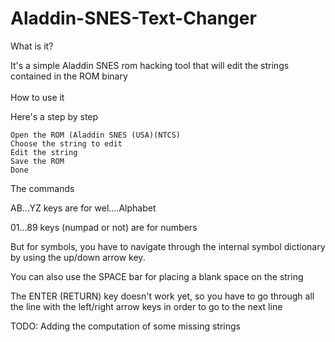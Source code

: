 # Aladdin-SNES-Text-Changer

What is it?

It's a simple Aladdin SNES rom hacking tool that will edit the strings contained in the ROM binary<br/><br/>
How to use it

Here's a step by step

    Open the ROM (Aladdin SNES (USA)(NTCS)
    Choose the string to edit
    Edit the string
    Save the ROM
    Done

The commands

AB...YZ keys are for wel....Alphabet

01...89 keys (numpad or not) are for numbers

But for symbols, you have to navigate through the internal symbol dictionary by using the up/down arrow key.

You can also use the SPACE bar for placing a blank space on the string

The ENTER (RETURN) key doesn't work yet, so you have to go through all the line with the left/right arrow keys in order to go to the next line


TODO: Adding the computation of some missing strings

